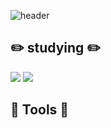 <!--
**CREE1116/CREE1116** is a ✨ _special_ ✨ repository because its `README.md` (this file) appears on your GitHub profile.

Here are some ideas to get you started:

- 🔭 I’m currently working on ...
- 🌱 I’m currently learning ...
- 👯 I’m looking to collaborate on ...
- 🤔 I’m looking for help with ...
- 💬 Ask me about ...
- 📫 How to reach me: ...
- 😄 Pronouns: ...
- ⚡ Fun fact: ...
-->
![header](https://capsule-render.vercel.app/api?type=wave&color=auto&height=300&section=header&text=welcome&fontSize=90)

:pencil2: studying :pencil2:
- 
<img src="https://img.shields.io/badge/java-#FC4C02?style=flat-square"/> 
<img src="https://img.shields.io/badge/JavaScript -#F7DF1E?style=flat-square&logo=JavaScript&logoColor=white"/>

:hammer: Tools :hammer:
-
    

